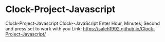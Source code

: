 # Clock-Project-Javascript
Clock-Project-Javascript
Clock--JavaScript Enter Hour, Minutes, Second and press set to work with you
Link: https://saleh1992.github.io/Clock-Project-Javascript/
